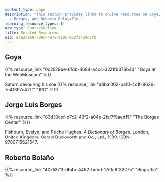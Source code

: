 ```yaml
---
content_type: page
description: "This section provides links to online resources on Goya, Jorge Luis\
  \ Borges, and Roberto Bola\xF1o."
learning_resource_types: []
ocw_type: CourseSection
title: Related Resources
uid: ede2c1b9-708c-4e7e-c10c-e52fe424dcfb
---
```


Goya
----

{{% resource_link "0c29296e-6fdb-4684-a4cc-3221fb376b4d" "Goya at the WebMuseum" %}}

Saturn devouring his son ({{% resource_link "a8ba1002-ba10-4c1f-8626-7c4f397c471f" "JPG" %}})

Jorge Luis Borges
-----------------

{{% resource_link "83d30cef-d7c2-43f2-a04e-2faf7f9aed15" "The Borges Center" %}}

Fishburn, Evelyn, and Psiche Hughes. _A Dictionary of Borges_. London, United Kingdom: Gerald Duckworth and Co., Ltd., 1989. ISBN: 9780715621547.

Roberto Bolaño
--------------

{{% resource_link "4075371f-d64b-4462-bdbd-1761c6f32275" "Biografía" %}}